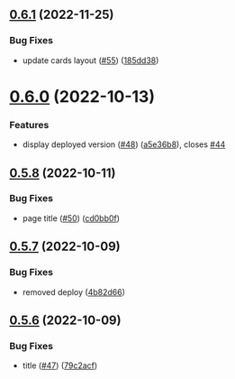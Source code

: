 ## [0.6.1](https://github.com/EddieHubCommunity/EddieHubLive/compare/v0.6.0...v0.6.1) (2022-11-25)


### Bug Fixes

* update cards layout ([#55](https://github.com/EddieHubCommunity/EddieHubLive/issues/55)) ([185dd38](https://github.com/EddieHubCommunity/EddieHubLive/commit/185dd3852c85367bfab34d544e5046b1ec5dfb1e))



# [0.6.0](https://github.com/EddieHubCommunity/EddieHubLive/compare/v0.5.8...v0.6.0) (2022-10-13)


### Features

* display deployed version ([#48](https://github.com/EddieHubCommunity/EddieHubLive/issues/48)) ([a5e36b8](https://github.com/EddieHubCommunity/EddieHubLive/commit/a5e36b80ec49e1145d784c4ec0250b2b8008af52)), closes [#44](https://github.com/EddieHubCommunity/EddieHubLive/issues/44)



## [0.5.8](https://github.com/EddieHubCommunity/EddieHubLive/compare/v0.5.7...v0.5.8) (2022-10-11)


### Bug Fixes

* page title ([#50](https://github.com/EddieHubCommunity/EddieHubLive/issues/50)) ([cd0bb0f](https://github.com/EddieHubCommunity/EddieHubLive/commit/cd0bb0f32e1263c66364df7c3e78884636812e20))



## [0.5.7](https://github.com/EddieHubCommunity/EddieHubLive/compare/v0.5.6...v0.5.7) (2022-10-09)


### Bug Fixes

* removed deploy ([4b82d66](https://github.com/EddieHubCommunity/EddieHubLive/commit/4b82d66ebc78f414a7c8bc096f26728d338c4ca3))



## [0.5.6](https://github.com/EddieHubCommunity/EddieHubLive/compare/v0.5.5...v0.5.6) (2022-10-09)


### Bug Fixes

* title ([#47](https://github.com/EddieHubCommunity/EddieHubLive/issues/47)) ([79c2acf](https://github.com/EddieHubCommunity/EddieHubLive/commit/79c2acf0e36511146eb010f33578a0b4a7672127))



